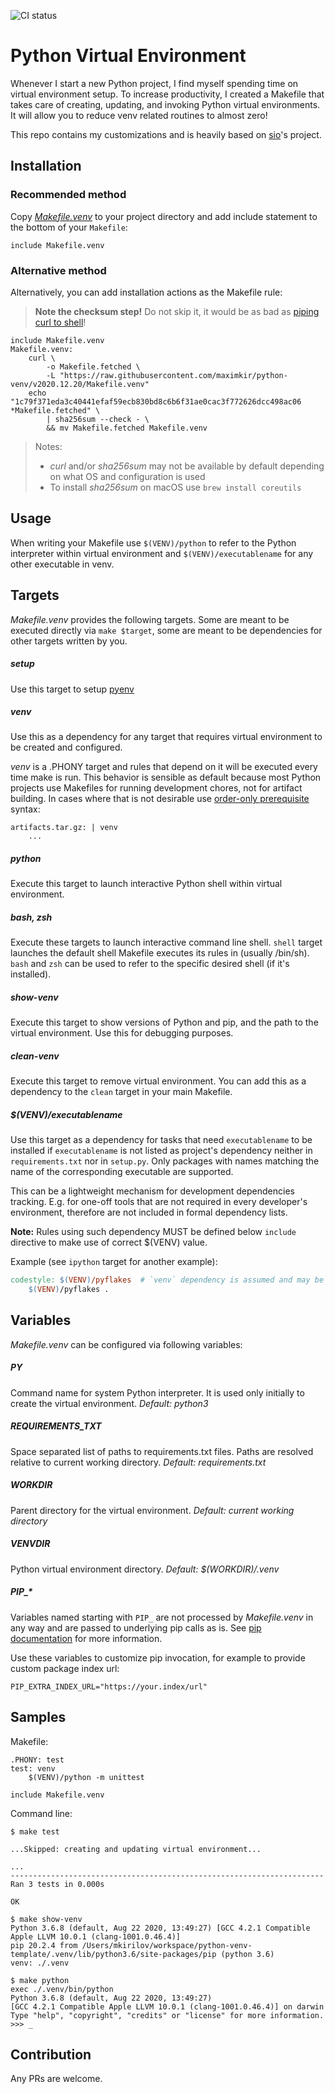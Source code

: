 ![CI status](https://github.com/maximkir/python-venv-template/workflows/CI/badge.svg?branch=master)

# Python Virtual Environment 

Whenever I start a new Python project, I find myself spending time on virtual environment setup.
To increase productivity, I created a Makefile that takes care of creating, updating, and invoking Python virtual environments.
It will allow you to reduce venv related routines to almost zero!

This repo contains my customizations and is heavily based on [sio](https://github.com/sio/Makefile.venv)'s project.

## Installation

### Recommended method

Copy [*Makefile.venv*](Makefile.venv) to your project directory and add
include statement to the bottom of your `Makefile`:

```make
include Makefile.venv
```

### Alternative method

Alternatively, you can add installation actions as the Makefile rule:

> **Note the checksum step!** Do not skip it, it would be as bad as [piping curl
> to shell](https://0x46.net/thoughts/2019/04/27/piping-curl-to-shell/)!

```make
include Makefile.venv
Makefile.venv:
	curl \
		-o Makefile.fetched \
		-L "https://raw.githubusercontent.com/maximkir/python-venv/v2020.12.20/Makefile.venv"
	echo "1c79f371eda3c40441efaf59ecb830bd8c6b6f31ae0cac3f772626dcc498ac06 *Makefile.fetched" \
		| sha256sum --check - \
		&& mv Makefile.fetched Makefile.venv
```

> Notes:
>
> * *curl* and/or *sha256sum* may not be available by default depending on what
>   OS and configuration is used
> * To install *sha256sum* on macOS use `brew install coreutils`

## Usage

When writing your Makefile use `$(VENV)/python` to refer to the Python
interpreter within virtual environment and `$(VENV)/executablename` for any
other executable in venv.

## Targets

*Makefile.venv* provides the following targets. Some are meant to be executed
directly via `make $target`, some are meant to be dependencies for other
targets written by you.

##### setup

Use this target to setup [pyenv](https://github.com/pyenv/pyenv)

##### venv

Use this as a dependency for any target that requires virtual environment to
be created and configured.

*venv* is a .PHONY target and rules that depend on it will be executed every
time make is run. This behavior is sensible as default because most Python
projects use Makefiles for running development chores, not for artifact
building. In cases where that is not desirable use [order-only prerequisite]
syntax:

```make
artifacts.tar.gz: | venv
	...
```

[order-only prerequisite]: https://www.gnu.org/software/make/manual/html_node/Prerequisite-Types.html

##### python

Execute this target to launch interactive Python shell within virtual
environment.

##### bash, zsh

Execute these targets to launch interactive command line shell. `shell` target
launches the default shell Makefile executes its rules in (usually /bin/sh).
`bash` and `zsh` can be used to refer to the specific desired shell (if it's
installed).

##### show-venv

Execute this target to show versions of Python and pip, and the path to the
virtual environment. Use this for debugging purposes.

##### clean-venv

Execute this target to remove virtual environment. You can add this as a
dependency to the `clean` target in your main Makefile.

##### $(VENV)/executablename

Use this target as a dependency for tasks that need `executablename` to be
installed if `executablename` is not listed as project's dependency neither in
`requirements.txt` nor in `setup.py`. Only packages with names matching the
name of the corresponding executable are supported.

This can be a lightweight mechanism for development dependencies tracking.
E.g. for one-off tools that are not required in every developer's
environment, therefore are not included in formal dependency lists.

**Note:** Rules using such dependency MUST be defined below
`include` directive to make use of correct $(VENV) value.

Example (see `ipython` target for another example):

```Makefile
codestyle: $(VENV)/pyflakes  # `venv` dependency is assumed and may be omitted
	$(VENV)/pyflakes .
```

## Variables

*Makefile.venv* can be configured via following variables:

##### PY

Command name for system Python interpreter. It is used only initially to
create the virtual environment. *Default: python3*

##### REQUIREMENTS_TXT

Space separated list of paths to requirements.txt files.
Paths are resolved relative to current working directory.
*Default: requirements.txt*

##### WORKDIR

Parent directory for the virtual environment. *Default: current working
directory*

##### VENVDIR

Python virtual environment directory. *Default: $(WORKDIR)/.venv*

##### PIP_*

Variables named starting with `PIP_` are not processed by *Makefile.venv* in
any way and are passed to underlying pip calls as is. See [pip
documentation](https://pip.pypa.io/en/stable/user_guide/#environment-variables)
for more information.

Use these variables to customize pip invocation, for example to provide custom
package index url:

```
PIP_EXTRA_INDEX_URL="https://your.index/url"
```

## Samples

Makefile:

```make
.PHONY: test
test: venv
	$(VENV)/python -m unittest

include Makefile.venv
```

Command line:

```
$ make test

...Skipped: creating and updating virtual environment...

...
----------------------------------------------------------------------
Ran 3 tests in 0.000s

OK
```
```
$ make show-venv
Python 3.6.8 (default, Aug 22 2020, 13:49:27) [GCC 4.2.1 Compatible Apple LLVM 10.0.1 (clang-1001.0.46.4)]
pip 20.2.4 from /Users/mkirilov/workspace/python-venv-template/.venv/lib/python3.6/site-packages/pip (python 3.6)
venv: ./.venv

```
```
$ make python
exec ./.venv/bin/python
Python 3.6.8 (default, Aug 22 2020, 13:49:27) 
[GCC 4.2.1 Compatible Apple LLVM 10.0.1 (clang-1001.0.46.4)] on darwin
Type "help", "copyright", "credits" or "license" for more information.
>>> _
```

## Contribution

Any PRs are welcome.

